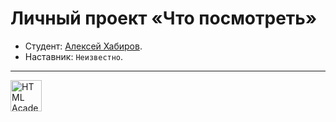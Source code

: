 # Личный проект «Что посмотреть»

* Студент: [Алексей Хабиров](https://up.htmlacademy.ru/react/4/user/963185).
* Наставник: `Неизвестно`.

---

<a href="https://htmlacademy.ru/intensive/react"><img align="left" width="50" height="50" title="HTML Academy" src="https://up.htmlacademy.ru/static/img/intensive/react/logo-for-github.png"></a>
